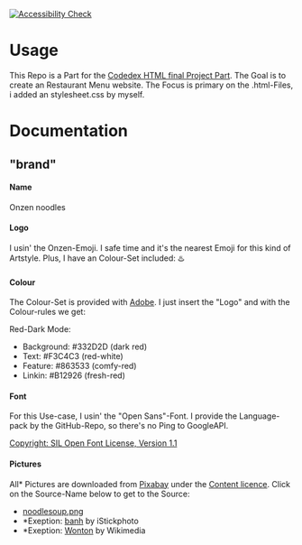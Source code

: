 [![Accessibility Check](https://github.com/T1z3n/The-Origins-I-HTML/actions/workflows/Accessibility.yml/badge.svg)](https://github.com/T1z3n/The-Origins-I-HTML/actions/workflows/Accessibility.yml)

# Usage
This Repo is a Part for the [Codedex HTML final Project Part](https://www.codedex.io/html/final-project).
The Goal is to create an Restaurant Menu website.
The Focus is primary on the .html-Files, i added an stylesheet.css by myself.
# Documentation

## "brand"

#### Name
Onzen noodles

#### Logo
I usin' the Onzen-Emoji. I safe time and it's the nearest Emoji for this kind of Artstyle. Plus, I have an Colour-Set included:
♨️

#### Colour

The Colour-Set is provided with [Adobe](https://colour.adobe.com). I just insert the "Logo" and with the Colour-rules we get:

Red-Dark Mode:
- Background: #332D2D (dark red)
- Text:       #F3C4C3 (red-white)
- Feature:    #863533 (comfy-red)
- Linkin:     #B12926  (fresh-red)

#### Font

For this Use-case, I usin' the "Open Sans"-Font. I provide the Language-pack by the GitHub-Repo, so there's no Ping to GoogleAPI.

[Copyright: SIL Open Font License, Version 1.1 ](https://fonts.google.com/specimen/Open+Sans/license?preview.text=Onzen%20noodles,%20are%20a%20good%20work-around%20for%20diner,%20breakfast%20and%20more)

#### Pictures

All* Pictures are downloaded from [Pixabay](https://pixabay.com) under the [Content licence](https://pixabay.com/service/license-summary/).
Click on the Source-Name below to get to the Source:

- [noodlesoup.png](https://pixabay.com/photos/noodles-noodle-soup-8021415/)
- *Exeption: [banh](https://media.istockphoto.com/id/484632218/de/foto/pad-thai-mit-garnelen-thail%C3%A4ndischen-spezialit%C3%A4ten.jpg?s=2048x2048&w=is&k=20&c=CcXAq8xactTCugvlBd7O0P7Lx_Ux51icmf-VCWqFp8s=) by iStickphoto
- *Exeption: [Wonton](https://upload.wikimedia.org/wikipedia/commons/thumb/b/b7/Wonton_1.JPG/220px-Wonton_1.JPG) by Wikimedia

